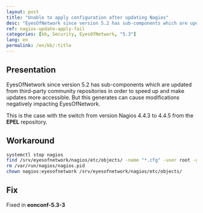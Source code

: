 ```yaml
---
layout: post
title: "Unable to apply configuration after updating Nagios"
desc: "EyesOfNetwork since version 5.2 has sub-components which are updated from third-party Yum community repositories in order to speed up and make updates more accessible. But this generates can cause modifications negatively impacting EyesOfNetwork."
ref: nagios-update-apply-fail
categories: [kb, Security, EyesOfNetwork, "5.3"]
lang: en
permalink: /en/kb/:title
---
```


## Presentation

EyesOfNetwork since version 5.2 has sub-components which are updated from third-party community repositories in order to speed up and make updates more accessible. But this generates can cause modifications negatively impacting EyesOfNetwork.

This is the case with the switch from version Nagios 4.4.3 to 4.4.5 from the **EPEL** repository.

## Workaround

``` bash
systemctl stop nagios
find /srv/eyesofnetwork/nagios/etc/objects/ -name "*.cfg" -user root -group root -exec rm -f {} \;
rm /var/run/nagios/nagios.pid
chown nagios:eyesofnetwork /srv/eyesofnetwork/nagios/etc/objects/
```

## Fix

Fixed in **eonconf-5.3-3**